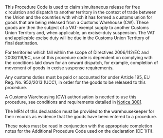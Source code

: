 This Procedure Code is used to claim simultaneous release for free circulation and dispatch to another territory in the context of trade between the Union and the countries with which it has formed a customs union for goods that are being released from a Customs Warehouse (CW). These goods are then the subject of a VAT-exempt supply to another Customs Union Territory and, when applicable, an excise-duty suspension. The VAT and applicable excise duty will be due in the Customs Union Territory of final destination.

For territories which fall within the scope of Directives 2006/112/EC and 2008/118/EC, use of this procedure code is dependent on complying with the conditions laid down for an onward dispatch, for example, completion of movement of goods in excise suspense requirements.

Any customs duties must be paid or accounted for under Article 195, EU Reg. No. 952/2013 (UCC), in order for the goods to be released to this procedure.

A Customs Warehousing (CW) authorisation is needed to use this procedure, see conditions and requirements detailed in [Notice 3001](https://www.gov.uk/government/publications/notice-3001-special-procedures-for-the-union-customs-code).

The MRN of this declaration must be provided to the warehousekeeper for their records as evidence that the goods have been entered to a procedure.

These notes must be read in conjunction with the appropriate completion notes for the Additional Procedure Code used on the declaration (DE 1/11).